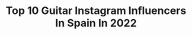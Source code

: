 ---
title: Top 10 Guitar Instagram Influencers In Spain In 2022
description: >-
  Find top guitar Instagram influencers in Spain in 2022. Most popular hashtags: #cover #guitar #guitarra.
platform: Instagram
hits: 183
text_top: Identify the best Instagram accounts on inBeat.
text_bottom: Our database aggregates 183 Instagram influencers like this in Spain for you to contact.
profiles:
  - username: "andytaylorofficial"
    fullname: >-
      Andy Taylor
    bio: >-
      Rocker, Roller, Guitarist, Singer & Honourable member for REEF...
    location: "Spain"
    followers: 7886
    engagement: 1678
    commentsToLikes: 0.050914
    id: ck15pubj0znwx0i19nk2zofw7
    verified: false
    hashtags: "#uadplugins, #ssl, #soundtoys, #liveaid1985"
  - username: "tonibaeza"
    fullname: >-
      Antonio Baeza
    bio: >-
      de la pista...😊 🎸GUITARRISTA 📩info.tonibaeza@gmail.com 📺YouTube de mi Mujer👇🏽
    location: "Spain"
    followers: 19343
    engagement: 2013
    commentsToLikes: 0.025442
    id: ck8szmp6ep0oa0j788p3ifk2z
    verified: false
    hashtags: "#familia, #paternidad, #conciliacion, #emma"
  - username: "manuelmoore"
    fullname: >-
      Manuel  Moore 💯
    bio: >-
      IBIZA LIVE GUITAR SHOW 🎸🔥BOOKING 📩 info@manuelmoore.com
    location: "Spain"
    followers: 39643
    engagement: 251
    commentsToLikes: 0.043040
    id: ck5hqwyr7tvdb0i11vshkqezb
    verified: false
    hashtags: "#tbt, #waittilltheend, #capetown, #miami"
  - username: "ninhodelosrecaos"
    fullname: >-
      Rubén Sierra
    bio: >-
      🎤🎸Voz y guitarra en @lapegatina 🔥🎧Ninhodelosrecaos DJ Una 👞👟 de cada color 📈 Digital Marketing Musical 🎙Presento @casababylonicat 👇 DEJARSE LA PIEL🦖👇
    location: "Spain"
    followers: 16485
    engagement: 300
    commentsToLikes: 0.068228
    id: ck6004juvcxqa0i14m62unokq
    verified: false
    hashtags: "#arnaugriso, #dejarselapiel, #lapegatina, #divertido"
  - username: "gemmaperez95"
    fullname: >-
      GEMMA PÉREZ 🐦
    bio: >-
      •Érase una vez una chica a una guitarra pegada🎸 •@gemmainspo 📷 •@cancionum •Spotify:Gemma Pérez🎶 •BCN-Roses🌇 📩 gemmaperez@keeperexperience.com ⏬CANAL⏬
    location: "Spain"
    followers: 61427
    engagement: 1040
    commentsToLikes: 0.155992
    id: ck6u43rq01iht0j710e6v578q
    verified: false
    hashtags: "#sorteo, #meamoynomeimporta, #amomiscomplejos, #selflove"
  - username: "eleonoraelenoire"
    fullname: >-
      
    bio: >-
      🌊° Ｅｎｅｒｇｙ，ａｄｒｅｎａｌｉｎｅ　＆　 ｐｏｓｉｔｉｖｉｔｙ °🌊🪐 #guitarist🎸 🏹#fallinlaw✒️🗃️💼⚖️
    location: "Spain"
    followers: 3173
    engagement: 1572
    commentsToLikes: 0.036083
    id: ckaow8sst7us30i78v4ove5nd
    verified: false
    hashtags: "#espa, #spain, #zaragoza, #zgz"
  - username: "vincen_garcia"
    fullname: >-
      V i n c e n   G a r c í a
    bio: >-
      Valencia, Spain Artist @yamaha_guitars @grbass_amps @evostraps Profesor en @escueladebajistas Bass Lessons/ Skype Listen my band @funkiwis YouTube ⬇
    location: "Spain"
    followers: 76499
    engagement: 783
    commentsToLikes: 0.033288
    id: ckaouolbb16tx0i78bxylybrf
    verified: false
    hashtags: "#valencia, #basspractice, #musician, #slapbass"
  - username: "taylor_riff"
    fullname: >-
      Taylor_riff
    bio: >-
      Guitarrista. Covers de metal Madrid - España Patrocinadores: @emgpickups @lavamusicofficial @mathasguitars YouTube👇🏻
    location: "Spain"
    followers: 56278
    engagement: 561
    commentsToLikes: 0.043100
    id: ck13c30u8ydld0i1990pujoo8
    verified: false
    hashtags: "#jasonnewsted, #metallicafamily, #cliffburton, #guitarist"
  - username: "diegoyactayo"
    fullname: >-
      Diego Yactayo
    bio: >-
      Guitarrista Acústico 🇵🇪 www.diegoyactayo.com 🔥Escucha mi música en Spotify Youtube y más ⬇️
    location: "Spain"
    followers: 17504
    engagement: 302
    commentsToLikes: 0.377336
    id: ckaort2rpomqx0i78crgsbq1t
    verified: false
    hashtags: "#subetucover, #taylorguitar, #cuarentena, #ukesorteo"
  - username: "cupidoamorciego"
    fullname: >-
      CUPIDO
    bio: >-
      @pimpflaco Escribe las canciones @tonidzgrc Teclado y Guitarra @luichiboysoy Guitarra @al_garcia_c Bajo @dannelrh Batería
    location: "Spain"
    followers: 73892
    engagement: 1636
    commentsToLikes: 0.018673
    id: ck0w7021pb37q0i195yow8u47
    verified: true
    hashtags: "#galaxya"
---